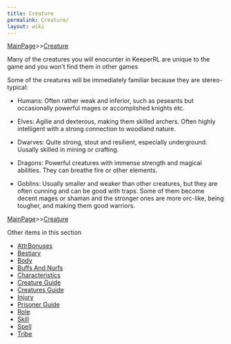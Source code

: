 ```yaml
---
title: Creature
permalink: Creature/
layout: wiki
---
```


[MainPage](/keeperrl_wiki/ "wikilink")>>[Creature](/keeperrl_wiki/Creature "wikilink")

Many of the creatures you will enocunter in KeeperRL are unique to the game and you won't find them in other games


Some of the creatures will be immediately familiar because they are stereo-typical:


- Humans: Often rather weak and inferior, such as peseants but occasionally powerful mages or accomplished knights etc.

- Elves: Agilie and dexterous, making them skilled archers. Often highly intelligent with a strong connection to woodland nature.

- Dwarves: Quite strong, stout and resilient, especially underground. Uusally skilled in mining or crafting. 

- Dragons: Powerful creatures with immense strength and magical abilities. They can breathe fire or other elements.

- Goblins: Usually smaller and weaker than other creatures, but they are often cunning and can be good with traps. Some of them become decent mages or shaman and the stronger ones are more orc-like, being tougher, and making them good warriors.


[MainPage](/keeperrl_wiki/ "wikilink")>>[Creature](/keeperrl_wiki/Creature "wikilink")

Other items in this section
-    [AttrBonuses](/keeperrl_wiki/AttrBonuses "wikilink")
-    [Bestiary](/keeperrl_wiki/Bestiary "wikilink")
-    [Body](/keeperrl_wiki/Body "wikilink")
-    [Buffs And Nurfs](/keeperrl_wiki/Buffs_And_Nurfs "wikilink")
-    [Characteristics](/keeperrl_wiki/Characteristics "wikilink")
-    [Creature Guide](/keeperrl_wiki/Creature_Guide "wikilink")
-    [Creatures Guide](/keeperrl_wiki/Creatures_Guide "wikilink")
-    [Injury](/keeperrl_wiki/Injury "wikilink")
-    [Prisoner Guide](/keeperrl_wiki/Prisoner_Guide "wikilink")
-    [Role](/keeperrl_wiki/Role "wikilink")
-    [Skill](/keeperrl_wiki/Skill "wikilink")
-    [Spell](/keeperrl_wiki/Spell "wikilink")
-    [Tribe](/keeperrl_wiki/Tribe "wikilink")
